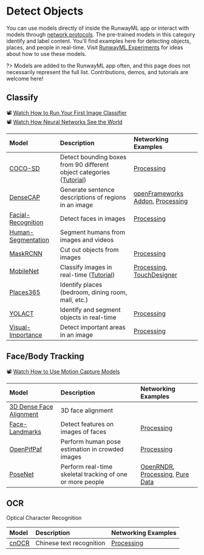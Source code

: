 # Detect Objects

You can use models directly of inside the RunwayML app or interact with models through [network protocols](https://learn.runwayml.com/#/how-to/network). The pre-trained models in this category identify and label content. You'll find examples here for detecting objects, places, and people in real-time.  Visit [RunwayML Experiments](https://runwayml.com/madewith/) for ideas about how to use these models.

 
?> Models are added to the RunwayML app often, and this page does not necessarily represent the full list. Contributions, demos, and tutorials are welcome here!

## Classify
📽 [Watch How to Run Your First Image Classifier](https://www.youtube.com/watch?v=yoJWVSL1ST4)<br>
📽 [Watch How Neural Networks See the World](https://www.youtube.com/watch?v=MElaCVugavw)

| Model | Description | Networking Examples|
| :--- | :---| :--- |
| [COCO-SD](https://open-app.runwayml.com/?model=runway/coco-ssd) | Detect bounding boxes from 90 different object categories ([Tutorial](tutorials/tutorial_cocossd.md)) | [Processing](networking/examples?id=processing) |
| [DenseCAP](https://open-app.runwayml.com/?model=genekogan/densecap) | Generate sentence descriptions of regions in an image | [openFrameworks Addon](networking/examples?id=openframeworks), [Processing](networking/examples?id=processing) |
| [Facial-Recognition](https://open-app.runwayml.com/?model=runway/face-recognition) | Detect faces in images | [Processing](networking/examples?id=processing) |
| [Human-Segmentation](https://open-app.runwayml.com/?model=runway/Human-Segmentation) | Segment humans from images and videos | |
| [MaskRCNN](https://open-app.runwayml.com/?model=runway/MaskRCNN) | Cut out objects from images | [Processing](networking/examples?id=processing) |
| [MobileNet](https://open-app.runwayml.com/?model=runway/mobilenet) | Classify images in real-time ([Tutorial](tutorials/tutorial_mobilenet.md)) | [Processing](networking/examples?id=processing), [TouchDesigner](networking/examples?id=touchdesigner)  | 
| [Places365](https://open-app.runwayml.com/?model=matthewbay/places365) | Identify places (bedroom, dining room, mall, etc.)|  |
| [YOLACT](https://open-app.runwayml.com/?model=zaid/yolact) | Identify and segment objects in real-time | [Processing](networking/examples?id=processing) |
| [Visual-Importance](https://open-app.runwayml.com/?model=runway/visual-importance) | Detect important areas in an image | [Processing](networking/examples?id=processing) |




## Face/Body Tracking
📽 [Watch How to Use Motion Capture Models](https://www.youtube.com/watch?v=3q-HUG3C6IE)

| Model | Description | Networking Examples|
| :--- | :---| :--- |
| [3D Dense Face Alignment](https://open-app.runwayml.com/?model=matthewbay/3ddfa) | 3D face alignment |  |
| [Face-Landmarks](https://open-app.runwayml.com/?model=runway/face-landmarks) | Detect features on images of faces | [Processing](networking/examples?id=processing) |
| [OpenPifPaf](https://open-app.runwayml.com/?model=alexandre01/openpifpaf-pose) | Perform human pose estimation in crowded images | [Processing](networking/examples?id=processing) |
| [PoseNet](https://open-app.runwayml.com/?model=runway/posenet) | Perform real-time skeletal tracking of one or more people | [OpenRNDR](networking/examples?id=OpenRNDR), [Processing](networking/examples?id=processing), [Pure Data](networking/examples?id=pure-data) |


## OCR
Optical Character Recognition

| Model | Description | Networking Examples|
| :--- | :---| :--- |
| [cnOCR](https://open-app.runwayml.com/?model=danielsinclair/cnocr) | Chinese text recognition | [Processing](networking/examples?id=processing) |
